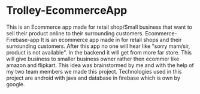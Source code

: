 # Trolley-EcommerceApp

This is an Ecommerce app made for retail shop/Small business that want to sell their product online to their surrounding customers.
Ecommerce-Firebase-app
It is an ecommerce app made in for retail shops and their surrounding customers. After this app no one will hear like "sorry mam/sir, product is not available". In the backend it will get from more far store. This will give business to smaller business owner rather then ecommer like amazon and flipkart. This idea was brainstormed by me and with the help of my two team members we made this project. Technologies used in this project are android with java and database in firebase which is own by google.
